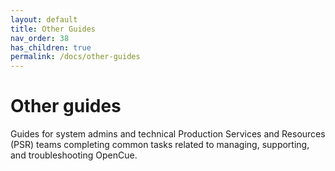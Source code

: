 ```yaml
---
layout: default
title: Other Guides
nav_order: 38
has_children: true
permalink: /docs/other-guides
---
```


# Other guides

Guides for system admins and technical Production Services and Resources (PSR) teams completing common tasks related to managing, supporting, and troubleshooting OpenCue.
